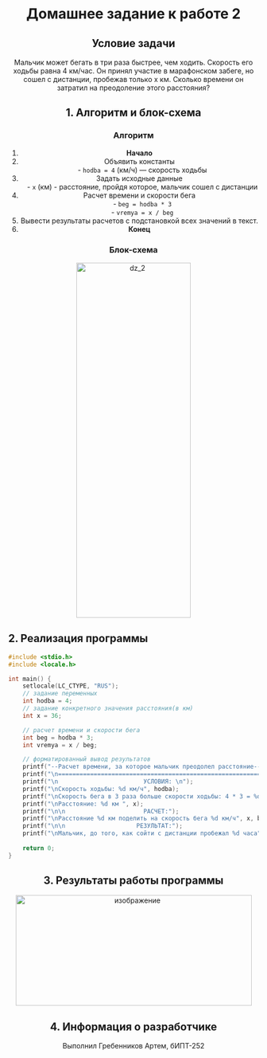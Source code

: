 <h1 align="center">Домашнее задание к работе 2</h1>

<div align="center">

## Условие задачи

Мальчик может бегать в три раза быстрее, чем ходить. Скорость его ходьбы равна 4 км/час. Он принял участие в марафонском забеге, но сошел с дистанции, пробежав только х км. Сколько времени он затратил на преодоление этого расстояния?

## 1. Алгоритм и блок-схема

### Алгоритм
1. **Начало**
2. Объявить константы<br>
   - `hodba = 4` (км/ч) — скорость ходьбы
3. Задать исходные данные<br>
   - `x` (км) - расстояние, пройдя которое, мальчик сошел с дистанции
4. Расчет времени и скорости бега<br>
   - `beg = hodba * 3`<br>
   - `vremya = x / beg`
5. Вывести результаты расчетов с подстановкой всех значений в текст.
6. **Конец**

### Блок-схема

<img width="230" height="713" alt="dz_2" src="https://github.com/user-attachments/assets/d3ee9807-113d-46ab-92c0-ad03750e56cd" />


</div>

## 2. Реализация программы

```c
#include <stdio.h>
#include <locale.h>

int main() {
    setlocale(LC_CTYPE, "RUS");
    // задание переменных
    int hodba = 4;
    // задание конкретного значения расстояния(в км)
    int x = 36;

    // расчет времени и скорости бега
    int beg = hodba * 3;
    int vremya = x / beg;

    // форматированный вывод результатов
    printf("--Расчет времени, за которое мальчик преодолел расстояние--\n");
    printf("\n===========================================================");
    printf("\n                        УСЛОВИЯ: \n");
    printf("\nСкорость ходьбы: %d км/ч", hodba);
    printf("\nСкорость бега в 3 раза больше скорости ходьбы: 4 * 3 = %d", beg);
    printf("\nРасстояние: %d км ", x);
    printf("\n\n                      РАСЧЕТ:");
    printf("\nРасстояние %d км поделить на скорость бега %d км/ч", x, beg);
    printf("\n\n                    РЕЗУЛЬТАТ:");
    printf("\nМальчик, до того, как сойти с дистанции пробежал %d часа", vremya);
    
    return 0;
}
```

<div align="center">

## 3. Результаты работы программы

<img width="475" height="222" alt="изображение" src="https://github.com/user-attachments/assets/1106a217-14f5-41b7-b2cc-27c51195ce3f" />



## 4. Информация о разработчике

Выполнил Гребенников Артем, бИПТ-252
